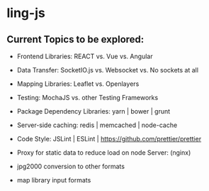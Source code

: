 # ling-js

## Current Topics to be explored:
- Frontend Libraries: REACT vs. Vue vs. Angular
- Data Transfer: SocketIO.js vs. Websocket vs. No sockets at all
- Mapping Libraries: Leaflet vs. Openlayers
- Testing: MochaJS vs. other Testing Frameworks
- Package Dependency Libraries: yarn | bower | grunt
- Server-side caching: redis | memcached | node-cache
- Code Style: JSLint | ESLint | https://github.com/prettier/prettier

- Proxy for static data to reduce load on node Server: (nginx)
- jpg2000 conversion to other formats
- map library input formats
